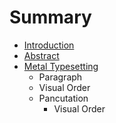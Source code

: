 # Summary

* [Introduction](README.md)
* [Abstract](abstract.md)
* [Metal Typesetting](metal_typesetting.md)
   * Paragraph
   * Visual Order
   * Pancutation
       * Visual Order

